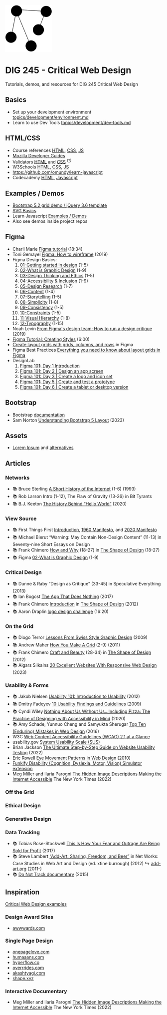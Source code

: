 
![network diagram](assets/img/logos/network-black-clear-150sq.png)


# DIG 245 - Critical Web Design

Tutorials, demos, and resources for DIG 245 Critical Web Design

<!--  NOTES 

2023 - Adding everything here, which duplicates all content everywhere else.

-->




## Basics

- Set up your development environment [topics/development/environment.md](topics/development/environment.md)
- Learn to use Dev Tools [topics/development/dev-tools.md](topics/development/dev-tools.md)
<!-- - [topics/design/web-design.md](topics/design/web-design.md) - Design Critiques, Tips, etc. -->






## HTML/CSS

- Course references [HTML](https://github.com/omundy/dig245-critical-web-design/blob/main/topics/html-css/html.md), [CSS](https://github.com/omundy/dig245-critical-web-design/blob/main/topics/html-css/css.md), [JS](https://github.com/omundy/dig245-critical-web-design/blob/main/topics/javascript/javascript.md)
- [Mozilla Developer Guides](https://developer.mozilla.org/en-US/docs/Web/Guide)
- Validators [HTML](https://validator.w3.org/) and [CSS](https://jigsaw.w3.org/css-validator/) <sup>([?](https://github.com/omundy/dig245-critical-web-design/blob/main/topics/html-css/css.md#css-validation))</sup>
- W3Schools [HTML](https://www.w3schools.com/html/), [CSS](https://www.w3schools.com/css/), [JS](https://www.w3schools.com/js/)
- https://github.com/omundy/learn-javascript
- Codecademy [HTML](https://www.codecademy.com/learn/learn-html), [Javascript](https://www.codecademy.com/learn/introduction-to-javascript) 


## Examples / Demos

- [Bootstrap 5.2 grid demo / jQuery 3.6 template](https://codepen.io/owenmundy/pen/oNLZpWM)
- [SVG Basics](https://codepen.io/owenmundy/pen/GRdLgoX)
- Learn Javascript [Examples / Demos](https://github.com/omundy/learn-javascript/#examples--demos)
- Also see demos inside project repos


## Figma 

- Charli Marie [Figma tutorial](https://www.youtube.com/watch?v=cCNLD5IZY34) (18:34)
- Toni Gemayel [Figma: How to wireframe](https://www.figma.com/blog/how-to-wireframe/) (2019)
- Figma Design Basics: 
    1. [01-Getting started in design](https://www.figma.com/resource-library/getting-started-in-design/) (1-5) 
    1. [02-What is Graphic Design](https://www.figma.com/resource-library/what-is-graphic-design/) (1-9) 
    1. [03-Design Thinking and Ethics](https://www.figma.com/resources/learn-design/ethics/) (1-5) 
    1. [04-Accessibility & Inclusion](https://www.figma.com/resources/learn-design/inclusion/) (1-9) 
    1. [05-Design Research](https://www.figma.com/resources/learn-design/research/) (1-7) 
    1. [06-Content](https://www.figma.com/resources/learn-design/content/) (1-4) 
    1. [07-Storytelling](https://www.figma.com/resources/learn-design/storytelling/) (1-5) 
    1. [08-Simplicity](https://www.figma.com/resources/learn-design/simplicity/) (1-8) 
    1. [09-Consistency](https://www.figma.com/resources/learn-design/consistency/) (1-5) 
    1. [10-Constraints](https://www.figma.com/resources/learn-design/constraints/) (1-5) 
    1. [11-Visual Hierarchy](https://www.figma.com/resources/learn-design/hierarchy/) (1-8) 
    1. [12-Typography](https://www.figma.com/resources/learn-design/typography/) (1-15)
- Noah Levin [From Figma's design team: How to run a design critique](https://www.figma.com/blog/design-critiques-at-figma/) (2019)
- [Figma Tutorial: Creating Styles](https://www.youtube.com/watch?v=gtQ_A3imzsg) (6:00) 
- [Create layout grids with grids, columns, and rows](https://help.figma.com/hc/en-us/articles/360040450513-Create-layout-grids-with-grids-columns-and-rows) in Figma 
- Figma Best Practices [Everything you need to know about layout grids in Figma](https://www.figma.com/best-practices/everything-you-need-to-know-about-layout-grids/)
- DesignLab 
    1. [Figma 101: Day 1 Introduction](https://designlab.com/figma-101-course/introduction-to-figma/)
    1. [Figma 101: Day 2 | Design an app screen](https://trydesignlab.com/figma-101-course/design-an-app-screen/)
    1. [Figma 101: Day 3 | Create a logo and icon set](https://trydesignlab.com/figma-101-course/create-a-logo-and-icon-set/)
    1. [Figma 101: Day 5 | Create and test a prototype](https://trydesignlab.com/figma-101-course/create-and-test-a-prototype/) 
    1. [Figma 101: Day 6 | Create a tablet or desktop version](https://trydesignlab.com/figma-101-course/create-a-tablet-or-desktop-version/) 

## Bootstrap 

- Bootstrap [documentation](https://getbootstrap.com/docs/)
- Sam Norton [Understanding Bootstrap 5 Layout](https://designmodo.com/bootstrap-5-layout/) (2023)



## Assets 

- [Lorem Ipsum](https://loremipsum.io/) and [alternatives](https://www.justinmind.com/blog/awesome-lorem-ipsum-alternatives/)






## Articles

### Networks

- 📚 Bruce Sterling [A Short History of the Internet](https://www.internetsociety.org/internet/history-internet/short-history-of-the-internet/) (1-6) (1993)
- 📚 Rob Larson Intro (1-12), The Flaw of Gravity (13-26) in Bit Tyrants
- 📚 B.J. Keeton [The History Behind “Hello World”](https://www.elegantthemes.com/blog/wordpress/the-history-behind-hello-world) (2020)


### View Source

- 📚 First Things First [Introduction](https://www.emigre.com/Essays/Magazine/FirstThingsFirstRevisited), [1960 Manifesto](http://www.designishistory.com/1960/first-things-first/), and [2020 Manifesto](https://www.eyemagazine.com/feature/article/first-things-first-manifesto-2000)
- 📚 Michael Bierut “Warning: May Contain Non-Design Content” (11-13) in Seventy-nine Short Essays on Design
- 📚 Frank Chimero [How and Why](https://shapeofdesignbook.com/chapters/01-how-and-why/) (18-27) in [The Shape of Design](https://shapeofdesignbook.com/chapters/01-how-and-why/) (18-27)
- 📚 Figma [02-What is Graphic Design](https://www.figma.com/resource-library/what-is-graphic-design/) (1-9) 

### Critical Design

- 📚 Dunne & Raby “Design as Critique” (33-45) in Speculative Everything (2013)
- 📚 Ian Bogost [The App That Does Nothing](https://www.theatlantic.com/technology/archive/2017/06/the-app-that-does-nothing/529764/) (2017) 
- 📚 Frank Chimero [Introduction](https://shapeofdesignbook.com/chapters/00-introduction/) in [The Shape of Design](https://shapeofdesignbook.com/) (2012)
- 📚 Aaron Draplin [logo design challenge](https://www.youtube.com/watch?v=gVUVUoXrPzM) (16:20) 


### On the Grid

- 📚 Diogo Terror [Lessons From Swiss Style Graphic Design](http://www.smashingmagazine.com/2009/07/17/lessons-from-swiss-style-graphic-design/) (2009) 
- 📚 Andrew Maher [How You Make A Grid](https://kupdf.net/download/grid-design-for-graphic-designers-by-andrew-maher_58f4a3f0dc0d60a14ada97de_pdf) (2-9) (2011)
- 📚 Frank Chimero [Craft and Beauty](https://shapeofdesignbook.com/chapters/02-craft-and-beauty/) (28-34) in [The Shape of Design](https://shapeofdesignbook.com/) (2012)
- 📚 Aigars Silkalns [20 Excellent Websites With Responsive Web Design](https://colorlib.com/wp/responsive-web-design/) (2023)


### Usability & Forms

- 📚 Jakob Nielsen [Usability 101: Introduction to Usability](http://www.useit.com/alertbox/20030825.html) (2012)
- 📚 Dmitry Fadeyev [10 Usability Findings and Guidelines](https://www.smashingmagazine.com/2009/09/10-useful-usability-findings-and-guidelines/) (2009)
- 📚 Cyndi Wiley [Nothing About Us Without Us…Including Pizza: The Practice of Designing with Accessibility in Mind](https://educators.aiga.org/nothing-about-us-without-us-including-pizza-the-practice-of-designing-with-accessibility-in-mind/) (2020) 
- 📚 Amy Schade, Yunnuo Cheng and Samyukta Sherugar [Top Ten (Enduring) Mistakes in Web Design](https://www.nngroup.com/articles/top-10-enduring/) (2016)
- W3C [Web Content Accessibility Guidelines (WCAG) 2.1 at a Glance](https://www.w3.org/WAI/standards-guidelines/wcag/glance/)
- usability.gov [System Usability Scale (SUS)](https://www.usability.gov/how-to-and-tools/methods/system-usability-scale.html)
- Brian Jackson [The Ultimate Step-by-Step Guide on Website Usability Testing](https://kinsta.com/blog/website-usability-testing/) (2022)
- Eric Rowell [Eye Movement Patterns in Web Design](https://onextrapixel.com/eye-movement-patterns-in-web-design/) (2010)
- [Funkify Disability (Cognition, Dyslexia, Motor, Vision) Simulator extension](https://www.funkify.org/simulators/)
- Meg Miller and Ilaria Parogni [The Hidden Image Descriptions Making the Internet Accessible](https://www.nytimes.com/interactive/2022/02/18/arts/alt-text-images-descriptions.html) The New York Times (2022)


### Off the Grid


### Ethical Design



### Generative Design


### Data Tracking

- 📚 Tobias Rose-Stockwell [This Is How Your Fear and Outrage Are Being Sold for Profit](https://medium.com/the-mission/the-enemy-in-our-feeds-e86511488de) (2017) 
- 📚 Steve Lambert [“Add-Art: Sharing, Freedom, and Beer”](https://visitsteve.com/made/the-add-art-story/) in Net Works: Case Studies in Web Art and Design (ed. xtine burrough) (2012) ↪ [add-art.org](https://add-art.org) (2011-)
- 📚 [Do Not Track documentary](https://donottrack-doc.com/en/episodes/) (2015)




## Inspiration

[Critical Web Design examples](https://docs.google.com/spreadsheets/d/1mQ0doWT6tGXm2W-hB5zuz3I8mijGhLSkAe_XrcfMdok/edit#gid=0) 


### Design Award Sites

- [awwwards.com](https://www.awwwards.com/) 



### Single Page Design

- [onepagelove.com](https://onepagelove.com/)
- [humaaans.com](https://humaaans.com)
- [hyperflow.co](https://hyperflow.co)
- [overrrides.com](https://overrrides.com)
- [akashtyagi.com](https://akashtyagi.com)
- [shape.xyz](https://shape.xyz)



### Interactive Documentary

- Meg Miller and Ilaria Parogni [The Hidden Image Descriptions Making the Internet Accessible](https://www.nytimes.com/interactive/2022/02/18/arts/alt-text-images-descriptions.html) The New York Times (2022)
